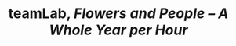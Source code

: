 ---
title: teamLab, *Flowers and People – A Whole Year per Hour*
layout: entry
presentation: side-by-side
object:
  - id: ptl-25755
order: 449
menu: false
---